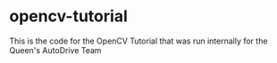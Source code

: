 # opencv-tutorial
This is the code for the OpenCV Tutorial that was run internally for the Queen's AutoDrive Team
